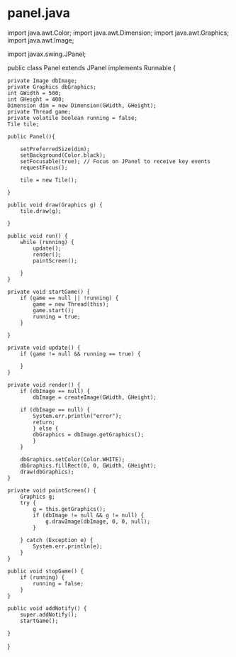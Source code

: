 # panel.java
import java.awt.Color;
import java.awt.Dimension;
import java.awt.Graphics;
import java.awt.Image;
 
import javax.swing.JPanel;
 
public class Panel extends JPanel implements Runnable {
     
    private Image dbImage;
    private Graphics dbGraphics;
    int GWidth = 500;
    int GHeight = 400;
    Dimension dim = new Dimension(GWidth, GHeight);
    private Thread game;
    private volatile boolean running = false;
    Tile tile;
 
    public Panel(){
         
        setPreferredSize(dim);
        setBackground(Color.black);
        setFocusable(true); // Focus on JPanel to receive key events
        requestFocus();
 
        tile = new Tile();
 
    }
 
    public void draw(Graphics g) {
        tile.draw(g);
 
    }
 
    public void run() {
        while (running) {
            update();
            render();
            paintScreen();
 
        }
    }
 
    private void startGame() {
        if (game == null || !running) {
            game = new Thread(this);
            game.start();
            running = true;
        }
 
    }
 
    private void update() {
        if (game != null && running == true) {
 
        }
    }
 
    private void render() {
        if (dbImage == null) {
            dbImage = createImage(GWidth, GHeight);
 
        if (dbImage == null) {
            System.err.println("error");
            return;
            } else {
            dbGraphics = dbImage.getGraphics();
            }
        }
         
        dbGraphics.setColor(Color.WHITE);
        dbGraphics.fillRect(0, 0, GWidth, GHeight);
        draw(dbGraphics);
    }
 
    private void paintScreen() {
        Graphics g;
        try {
            g = this.getGraphics();
            if (dbImage != null && g != null) {
                g.drawImage(dbImage, 0, 0, null);
            }
 
        } catch (Exception e) {
            System.err.println(e);
        }
    }
 
    public void stopGame() {
        if (running) {
            running = false;
        }
    }
 
    public void addNotify() {
        super.addNotify();
        startGame();
 
    }
 
 
}
